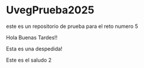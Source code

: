 # UvegPrueba2025

este es un repositorio de prueba para el reto numero 5

Hola Buenas Tardes!!

Esta es una despedida!


Este es el saludo 2

